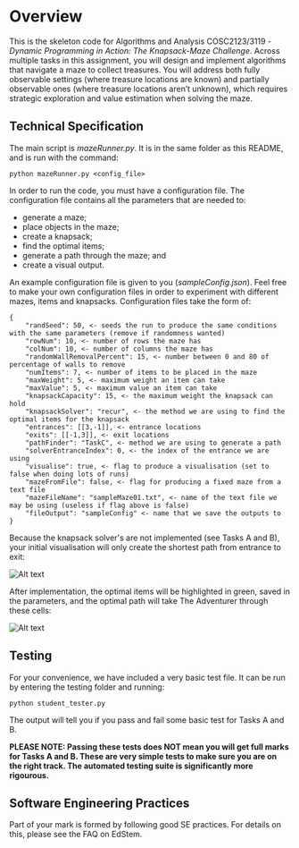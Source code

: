 # Overview

This is the skeleton code for Algorithms and Analysis COSC2123/3119 - *Dynamic Programming in Action: The Knapsack-Maze Challenge*. Across multiple tasks in this assignment, you will design and implement algorithms that navigate a maze to collect treasures. You will address both fully observable settings (where treasure
locations are known) and partially observable ones (where treasure locations aren’t unknown),
which requires strategic exploration and value estimation when solving the maze.

## Technical Specification

The main script is *mazeRunner.py*. It is in the same folder as this README, and is run with the command:

```python mazeRunner.py <config_file>```

In order to run the code, you must have a configuration file. The configuration file contains all the parameters that are needed to:
- generate a maze;
- place objects in the maze;
- create a knapsack;
- find the optimal items;
- generate a path through the maze; and
- create a visual output.

An example configuration file is given to you (*sampleConfig.json*). Feel free to make your own configuration files in order to experiment with different mazes, items and knapsacks. Configuration files take the form of:
```
{
    "randSeed": 50, <- seeds the run to produce the same conditions with the same parameters (remove if randomness wanted)
    "rowNum": 10, <- number of rows the maze has
    "colNum": 10, <- number of columns the maze has
    "randomWallRemovalPercent": 15, <- number between 0 and 80 of percentage of walls to remove
    "numItems": 7, <- number of items to be placed in the maze
    "maxWeight": 5, <- maximum weight an item can take
    "maxValue": 5, <- maximum value an item can take
    "knapsackCapacity": 15, <- the maximum weight the knapsack can hold
    "knapsackSolver": "recur", <- the method we are using to find the optimal items for the knapsack
    "entrances": [[3,-1]], <- entrance locations
    "exits": [[-1,3]], <- exit locations
    "pathFinder": "TaskC", <- method we are using to generate a path
    "solverEntranceIndex": 0, <- the index of the entrance we are using
    "visualise": true, <- flag to produce a visualisation (set to false when doing lots of runs)
    "mazeFromFile": false, <- flag for producing a fixed maze from a text file
    "mazeFileName": "sampleMaze01.txt", <- name of the text file we may be using (useless if flag above is false)
    "fileOutput": "sampleConfig" <- name that we save the outputs to
}
```

Because the knapsack solver's are not implemented (see Tasks A and B), your initial visualisation will only create the shortest path from entrance to exit:

![Alt text](testing/example_viz/example_viz_bad.png)

After implementation, the optimal items will be highlighted in green, saved in the parameters, and the optimal path will take The Adventurer through these cells:

![Alt text](testing/example_viz/example_viz.png)

## Testing

For your convenience, we have included a very basic test file. It can be run by entering the testing folder and running:

```python student_tester.py```

The output will tell you if you pass and fail some basic test for Tasks A and B.

**PLEASE NOTE: Passing these tests does NOT mean you will get full marks for Tasks A and B. These are very simple tests to make sure you are on the right track. The automated testing suite is significantly more rigourous.**

## Software Engineering Practices

Part of your mark is formed by following good SE practices. For details on this, please see the FAQ on EdStem.
